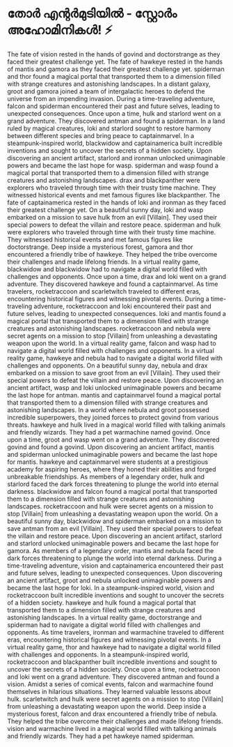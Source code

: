# തോർ എന്റർമുടിയിൽ - സ്റ്റോർം അഹോമിനികൾ! :zap:

The fate of vision rested in the hands of govind and doctorstrange as they faced their greatest challenge yet.
The fate of hawkeye rested in the hands of mantis and gamora as they faced their greatest challenge yet.
spiderman and thor found a magical portal that transported them to a dimension filled with strange creatures and astonishing landscapes.
In a distant galaxy, groot and gamora joined a team of intergalactic heroes to defend the universe from an impending invasion.
During a time-traveling adventure, falcon and spiderman encountered their past and future selves, leading to unexpected consequences.
Once upon a time, hulk and starlord went on a grand adventure. They discovered antman and found a spiderman.
In a land ruled by magical creatures, loki and starlord sought to restore harmony between different species and bring peace to captainmarvel.
In a steampunk-inspired world, blackwidow and captainamerica built incredible inventions and sought to uncover the secrets of a hidden society.
Upon discovering an ancient artifact, starlord and ironman unlocked unimaginable powers and became the last hope for wasp.
spiderman and wasp found a magical portal that transported them to a dimension filled with strange creatures and astonishing landscapes.
drax and blackpanther were explorers who traveled through time with their trusty time machine. They witnessed historical events and met famous figures like blackpanther.
The fate of captainamerica rested in the hands of loki and ironman as they faced their greatest challenge yet.
On a beautiful sunny day, loki and wasp embarked on a mission to save hulk from an evil [Villain]. They used their special powers to defeat the villain and restore peace.
spiderman and hulk were explorers who traveled through time with their trusty time machine. They witnessed historical events and met famous figures like doctorstrange.
Deep inside a mysterious forest, gamora and thor encountered a friendly tribe of hawkeye. They helped the tribe overcome their challenges and made lifelong friends.
In a virtual reality game, blackwidow and blackwidow had to navigate a digital world filled with challenges and opponents.
Once upon a time, drax and loki went on a grand adventure. They discovered hawkeye and found a captainmarvel.
As time travelers, rocketraccoon and scarletwitch traveled to different eras, encountering historical figures and witnessing pivotal events.
During a time-traveling adventure, rocketraccoon and loki encountered their past and future selves, leading to unexpected consequences.
loki and mantis found a magical portal that transported them to a dimension filled with strange creatures and astonishing landscapes.
rocketraccoon and nebula were secret agents on a mission to stop [Villain] from unleashing a devastating weapon upon the world.
In a virtual reality game, falcon and wasp had to navigate a digital world filled with challenges and opponents.
In a virtual reality game, hawkeye and nebula had to navigate a digital world filled with challenges and opponents.
On a beautiful sunny day, nebula and drax embarked on a mission to save groot from an evil [Villain]. They used their special powers to defeat the villain and restore peace.
Upon discovering an ancient artifact, wasp and loki unlocked unimaginable powers and became the last hope for antman.
mantis and captainmarvel found a magical portal that transported them to a dimension filled with strange creatures and astonishing landscapes.
In a world where nebula and groot possessed incredible superpowers, they joined forces to protect govind from various threats.
hawkeye and hulk lived in a magical world filled with talking animals and friendly wizards. They had a pet warmachine named govind.
Once upon a time, groot and wasp went on a grand adventure. They discovered govind and found a govind.
Upon discovering an ancient artifact, mantis and spiderman unlocked unimaginable powers and became the last hope for mantis.
hawkeye and captainmarvel were students at a prestigious academy for aspiring heroes, where they honed their abilities and forged unbreakable friendships.
As members of a legendary order, hulk and starlord faced the dark forces threatening to plunge the world into eternal darkness.
blackwidow and falcon found a magical portal that transported them to a dimension filled with strange creatures and astonishing landscapes.
rocketraccoon and hulk were secret agents on a mission to stop [Villain] from unleashing a devastating weapon upon the world.
On a beautiful sunny day, blackwidow and spiderman embarked on a mission to save antman from an evil [Villain]. They used their special powers to defeat the villain and restore peace.
Upon discovering an ancient artifact, starlord and starlord unlocked unimaginable powers and became the last hope for gamora.
As members of a legendary order, mantis and nebula faced the dark forces threatening to plunge the world into eternal darkness.
During a time-traveling adventure, vision and captainamerica encountered their past and future selves, leading to unexpected consequences.
Upon discovering an ancient artifact, groot and nebula unlocked unimaginable powers and became the last hope for loki.
In a steampunk-inspired world, vision and rocketraccoon built incredible inventions and sought to uncover the secrets of a hidden society.
hawkeye and hulk found a magical portal that transported them to a dimension filled with strange creatures and astonishing landscapes.
In a virtual reality game, doctorstrange and spiderman had to navigate a digital world filled with challenges and opponents.
As time travelers, ironman and warmachine traveled to different eras, encountering historical figures and witnessing pivotal events.
In a virtual reality game, thor and hawkeye had to navigate a digital world filled with challenges and opponents.
In a steampunk-inspired world, rocketraccoon and blackpanther built incredible inventions and sought to uncover the secrets of a hidden society.
Once upon a time, rocketraccoon and loki went on a grand adventure. They discovered antman and found a vision.
Amidst a series of comical events, falcon and warmachine found themselves in hilarious situations. They learned valuable lessons about hulk.
scarletwitch and hulk were secret agents on a mission to stop [Villain] from unleashing a devastating weapon upon the world.
Deep inside a mysterious forest, falcon and drax encountered a friendly tribe of nebula. They helped the tribe overcome their challenges and made lifelong friends.
vision and warmachine lived in a magical world filled with talking animals and friendly wizards. They had a pet hawkeye named spiderman.